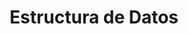 ---
page_id: course_7
layout: page
title: Estructura de Datos
description: 
location: ETITC
img: 
redirect: https://github.com/uETITC/DataStructure-TPC-3-2021
importance: 1
category: ETITC-2024-2
related_publications: true
---